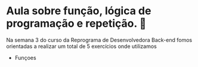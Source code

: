 # Aula sobre função, lógica de programação e repetição.  🚀

Na semana 3 do curso da Reprograma de Desenvolvedora Back-end fomos orientadas a realizar um total de 5 exercícios onde utilizamos 
- Funçoes

